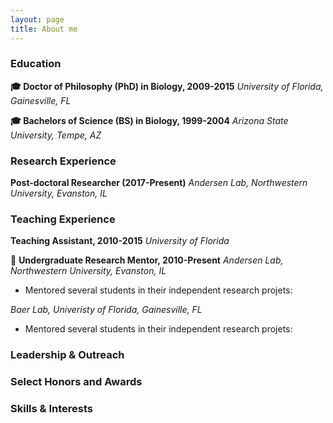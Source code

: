 ```yaml
---
layout: page
title: About me
---
```


### Education

**🎓 Doctor of Philosophy (PhD) in Biology, 2009-2015**
*University of Florida, Gainesville, FL*

**🎓 Bachelors of Science (BS) in Biology, 1999-2004**
*Arizona State University, Tempe, AZ*

### Research Experience

**Post-doctoral Researcher (2017-Present)**
*Andersen Lab, Northwestern University, Evanston, IL*

### Teaching Experience

**Teaching Assistant, 2010-2015**
*University of Florida*

🔬 **Undergraduate Research Mentor, 2010-Present**
*Andersen Lab, Northwestern University, Evanston, IL*
* Mentored several students in their independent research projets: 

*Baer Lab, Univeristy of Florida, Gainesville, FL*
* Mentored several students in their independent research projets: 

### Leadership & Outreach

### Select Honors and Awards

### Skills & Interests
